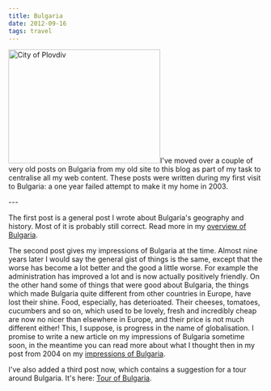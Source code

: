 ```yaml
---
title: Bulgaria
date: 2012-09-16
tags: travel
---
```

<p><img src="/assets/images/plovdiv.jpg" alt="City of Plovdiv" width="300" height="225" />I've moved over a couple of very old posts on Bulgaria from my old site to this blog as part of my task to centralise all my web content. These posts were written during my first visit to Bulgaria: a one year failed attempt to make it my home in 2003.</p>
---

<p>The first post is a general post I wrote about Bulgaria's geography and history. Most of it is probably still correct. Read more in my <a title="Overview of Bulgaria" href="/posts/2003/overview-of-bulgaria/">overview of Bulgaria</a>.</p>
<p>The second post gives my impressions of Bulgaria at the time. Almost nine years later I would say the general gist of things is the same, except that the worse has become a lot better and the good a little worse. For example the administration has improved a lot and is now actually positively friendly. On the other hand some of things that were good about Bulgaria, the things which made Bulgaria quite different from other countries in Europe, have lost their shine. Food, especially, has deterioated. Their cheeses, tomatoes, cucumbers and so on, which used to be lovely, fresh and incredibly cheap are now no nicer than elsewhere in Europe, and their price is not much different either! This, I suppose, is progress in the name of globalisation. I promise to write a new article on my impressions of Bulgaria sometime soon, in the meantime you can read more about what I thought then in my post from 2004 on my <a title="Impressions of Bulgaria" href="/posts/2004/impressions-of-bulgaria/">impressions of Bulgaria</a>.</p>
<p>I've also added a third post now, which contains a suggestion for a tour around Bulgaria. It's here: <a title="Tour of Bulgaria" href="/posts/2003/tour-of-bulgaria/">Tour of Bulgaria</a>.</p>